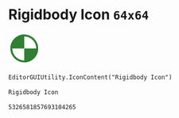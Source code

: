 # Rigidbody Icon `64x64`
<img src="/img/Rigidbody%20Icon.png" width=64 height=64>

``` CSharp
EditorGUIUtility.IconContent("Rigidbody Icon")
```
```
Rigidbody Icon
```
```
5326581857693104265
```
